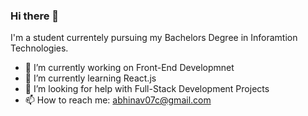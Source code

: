 ### Hi there 👋
I'm a student currentely pursuing my Bachelors Degree in Inforamtion Technologies.
<!--
**abhinav0git/abhinav0git** is a ✨ _special_ ✨ repository because its `README.md` (this file) appears on your GitHub profile.

Here are some ideas to get you started:

- 😄 Pronouns: ...
- ⚡ Fun fact: 
- 💬 Ask me about ...
- 👯 I’m looking to collaborate on ...


-->
- 🔭 I’m currently working on Front-End Developmnet
- 🌱 I’m currently learning React.js
- 🤔 I’m looking for help with Full-Stack Development Projects
- 📫 How to reach me: abhinav07c@gmail.com


